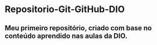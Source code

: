 # Repositorio-Git-GitHub-DIO
## Meu primeiro repositório, criado com base no conteúdo aprendido nas aulas da DIO.
